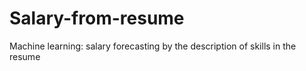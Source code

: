 # Salary-from-resume
Machine learning: salary forecasting by the description of skills in the resume
